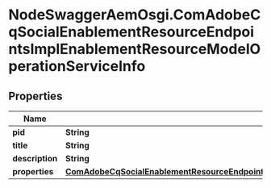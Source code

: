 # NodeSwaggerAemOsgi.ComAdobeCqSocialEnablementResourceEndpointsImplEnablementResourceModelOperationServiceInfo

## Properties

Name | Type | Description | Notes
------------ | ------------- | ------------- | -------------
**pid** | **String** |  | [optional] 
**title** | **String** |  | [optional] 
**description** | **String** |  | [optional] 
**properties** | [**ComAdobeCqSocialEnablementResourceEndpointsImplEnablementResourceModelOperationServiceProperties**](ComAdobeCqSocialEnablementResourceEndpointsImplEnablementResourceModelOperationServiceProperties.md) |  | [optional] 


